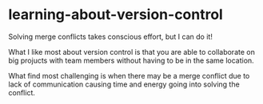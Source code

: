# learning-about-version-control
Solving merge conflicts takes conscious effort, but I can do it!

What I like most about version control is that you are able to collaborate on big projucts with team members without having to be in the same location.

What find most challenging is when there may be a merge conflict due to lack of communication causing time and energy going into solving the conflict.